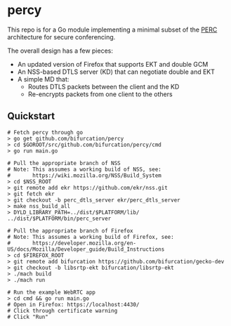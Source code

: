 percy
=====

This repo is for a Go module implementing a minimal subset of the
[PERC](https://tools.ietf.org/wg/perc) architecture for secure conferencing.

The overall design has a few pieces:

* An updated version of Firefox that supports EKT and double GCM
* An NSS-based DTLS server (KD) that can negotiate double and EKT
* A simple MD that:
  * Routes DTLS packets between the client and the KD
  * Re-encrypts packets from one client to the others


## Quickstart

```
# Fetch percy through go
> go get github.com/bifurcation/percy
> cd $GOROOT/src/github.com/bifurcation/percy/cmd
> go run main.go

# Pull the appropriate branch of NSS
# Note: This assumes a working build of NSS, see:
#       https://wiki.mozilla.org/NSS/Build_System
> cd $NSS_ROOT
> git remote add ekr https://github.com/ekr/nss.git
> git fetch ekr
> git checkout -b perc_dtls_server ekr/perc_dtls_server
> make nss_build_all
> DYLD_LIBRARY_PATH=../dist/$PLATFORM/lib/ ../dist/$PLATFORM/bin/perc_server

# Pull the appropriate branch of Firefox
# Note: This assumes a working build of Firefox, see:
#       https://developer.mozilla.org/en-US/docs/Mozilla/Developer_guide/Build_Instructions
> cd $FIREFOX_ROOT
> git remote add bifurcation https://github.com/bifurcation/gecko-dev
> git checkout -b libsrtp-ekt bifurcation/libsrtp-ekt
> ./mach build
> ./mach run

# Run the example WebRTC app
> cd cmd && go run main.go
# Open in Firefox: https://localhost:4430/
# Click through certificate warning
# Click "Run"
```

